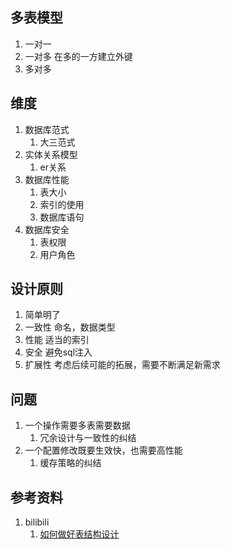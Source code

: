 ## 多表模型
1. 一对一
2. 一对多 在多的一方建立外键
3. 多对多

## 维度
1. 数据库范式
   1. 大三范式
2. 实体关系模型
   1. er关系
3. 数据库性能
   1. 表大小
   2. 索引的使用
   3. 数据库语句
4. 数据库安全
   1. 表权限
   2. 用户角色

## 设计原则
1. 简单明了
2. 一致性 命名，数据类型
3. 性能 适当的索引
4. 安全 避免sql注入
5. 扩展性 考虑后续可能的拓展，需要不断满足新需求

## 问题
1. 一个操作需要多表需要数据
   1. 冗余设计与一致性的纠结
2. 一个配置修改既要生效快，也需要高性能
   1. 缓存策略的纠结

## 参考资料
1. bilibili
   1. [如何做好表结构设计](https://www.bilibili.com/video/BV1xk4y1t7Pj)